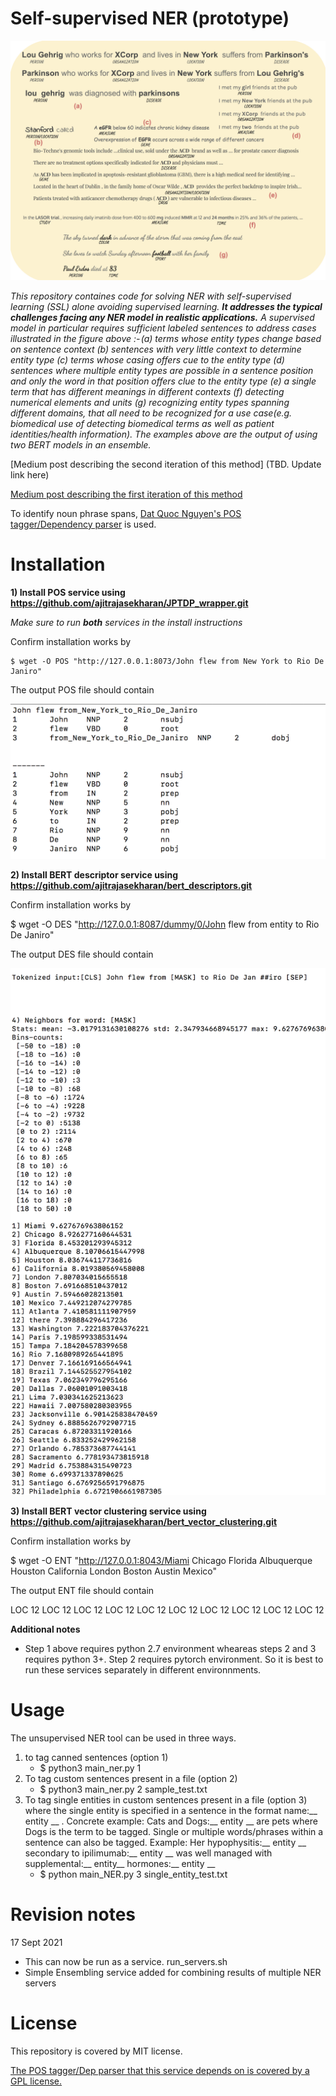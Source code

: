 # Self-supervised NER (prototype)


 <img src="NER.png" width="600">

*This repository containes code for solving NER  with self-supervised learning (SSL) alone avoiding supervised learning. **It addresses the typical challenges facing any NER model in realistic applications.** A supervised model in particular requires sufficient labeled sentences to address cases  illustrated in the figure above :- (a) terms whose entity types change based on sentence context (b) sentences with very little context to determine entity type (c) terms whose casing offers cue to the entity type (d) sentences where multiple entity types are possible in a sentence position and only the word in that position offers clue to the entity type (e) a single term that has different meanings in different contexts (f) detecting numerical elements and units (g) recognizing entity types spanning different domains, that all need to be recognized for a use case(e.g. biomedical use of detecting biomedical terms as well as patient identities/health information). The examples above are the output of using two BERT models in an ensemble.*


[Medium post describing the second iteration of this method] (TBD. Update link here)

[Medium post describing the first iteration of this method](https://towardsdatascience.com/unsupervised-ner-using-bert-2d7af5f90b8a)

To identify noun phrase spans, [Dat Quoc Nguyen's POS tagger/Dependency parser](https://github.com/datquocnguyen/jPTDP) is used.

# Installation 

**1) Install POS service using https://github.com/ajitrajasekharan/JPTDP_wrapper.git**

*Make sure to run **both** services in the install instructions*

Confirm installation works by 

    $ wget -O POS "http://127.0.0.1:8073/John flew from New York to Rio De Janiro"
    
   The output POS file should contain
  
  <img src="POS.png" width="600">
  
 
 **2) Install BERT descriptor service using https://github.com/ajitrajasekharan/bert_descriptors.git**
 
 Confirm installation works by 
 
   $ wget -O DES "http://127.0.0.1:8087/dummy/0/John flew from entity to Rio De Janiro"
   
   The output DES file should contain
   
 <img src="DES.png" width="600">
 
 


**3) Install BERT vector clustering service using https://github.com/ajitrajasekharan/bert_vector_clustering.git**
 
 Confirm installation works by 
 
  $ wget -O ENT "http://127.0.0.1:8043/Miami Chicago Florida Albuquerque Houston California London Boston Austin Mexico"
  
   The output ENT file should contain
   
   LOC 12 LOC 12 LOC 12 LOC 12 LOC 12 LOC 12 LOC 12 LOC 12 LOC  12 LOC 12
  
 
 
 **Additional notes**
 
 - Step 1 above requires python 2.7 environment wheareas steps 2 and 3 requires python 3+. Step 2 requires pytorch environment. So it is best to run these services separately in different environnments. 
  
 
# Usage

The unsupervised NER tool  can be used in three ways. 

1) to tag canned sentences (option 1)
     - $ python3 main_ner.py 1 
2) To tag custom sentences present in a file (option 2)
    - $ python3 main_ner.py 2 sample_test.txt
3) To tag single entities in custom sentences present in a file (option 3) where the single entity is specified in a sentence in the format name:__ entity __ . Concrete example: Cats and Dogs:__ entity __ are pets where Dogs is the term to be tagged. Single or multiple words/phrases within a sentence can also be tagged. Example: Her hypophysitis:__ entity __ secondary to ipilimumab:__ entity __ was well managed with supplemental:__ entity__ hormones:__ entity __
    - $ python main_NER.py 3 single_entity_test.txt
    
    
    
 # Revision notes
 
 17 Sept 2021
 
 - This can now be run as a service. run_servers.sh
 - Simple Ensembling service added for combining results of multiple NER servers
  

# License

This repository is covered by MIT license. 

[The POS tagger/Dep parser that this service depends on is covered by a GPL license.](https://github.com/datquocnguyen/jPTDP/blob/master/License.txt)
